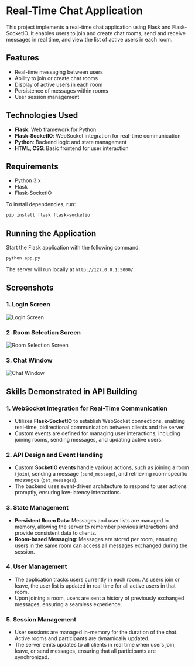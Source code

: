 # Real-Time Chat Application

This project implements a real-time chat application using Flask and Flask-SocketIO. It enables users to join and create chat rooms, send and receive messages in real time, and view the list of active users in each room.

## Features

- Real-time messaging between users
- Ability to join or create chat rooms
- Display of active users in each room
- Persistence of messages within rooms
- User session management

## Technologies Used

- **Flask**: Web framework for Python
- **Flask-SocketIO**: WebSocket integration for real-time communication
- **Python**: Backend logic and state management
- **HTML, CSS**: Basic frontend for user interaction

## Requirements

- Python 3.x
- Flask
- Flask-SocketIO

To install dependencies, run:

```bash
pip install flask flask-socketio
```

## Running the Application

Start the Flask application with the following command:

```bash
python app.py
```
The server will run locally at `http://127.0.0.1:5000/`.

## Screenshots

### 1. Login Screen
![Login Screen](https://github.com/user-attachments/assets/c301236e-5b59-46ec-8154-f6931b3664ea)

### 2. Room Selection Screen
![Room Selection Screen](https://github.com/user-attachments/assets/a0bedf03-80e2-4eb8-8d75-9cc6602158ba)

### 3. Chat Window
![Chat Window](https://github.com/user-attachments/assets/5aa01e57-2420-4b70-a353-65413194810c)



## Skills Demonstrated in API Building

### 1. WebSocket Integration for Real-Time Communication
- Utilizes **Flask-SocketIO** to establish WebSocket connections, enabling real-time, bidirectional communication between clients and the server.
- Custom events are defined for managing user interactions, including joining rooms, sending messages, and updating active users.

### 2. API Design and Event Handling
- Custom **SocketIO events** handle various actions, such as joining a room (`join`), sending a message (`send_message`), and retrieving room-specific messages (`get_messages`).
- The backend uses event-driven architecture to respond to user actions promptly, ensuring low-latency interactions.

### 3. State Management
- **Persistent Room Data**: Messages and user lists are managed in memory, allowing the server to remember previous interactions and provide consistent data to clients.
- **Room-based Messaging**: Messages are stored per room, ensuring users in the same room can access all messages exchanged during the session.

### 4. User Management
- The application tracks users currently in each room. As users join or leave, the user list is updated in real time for all active users in that room.
- Upon joining a room, users are sent a history of previously exchanged messages, ensuring a seamless experience.

### 5. Session Management
- User sessions are managed in-memory for the duration of the chat. Active rooms and participants are dynamically updated.
- The server emits updates to all clients in real time when users join, leave, or send messages, ensuring that all participants are synchronized.

